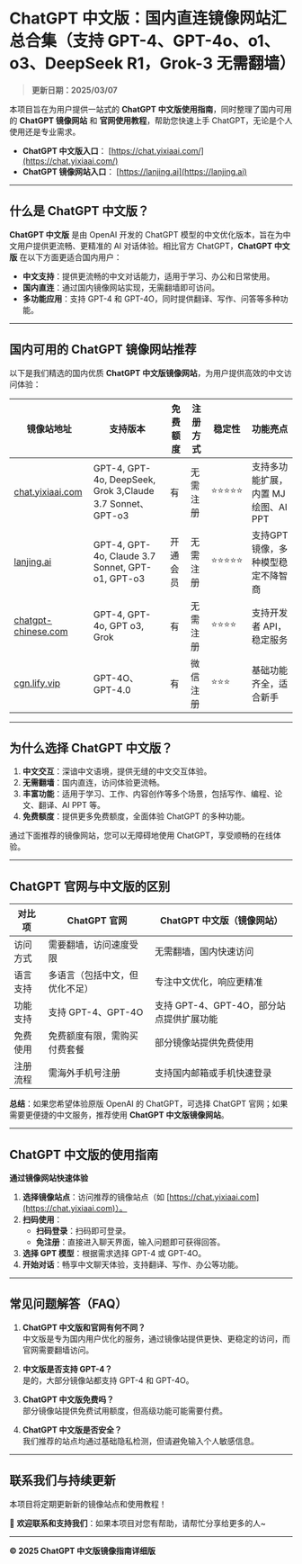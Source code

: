 # ChatGPT 中文版：国内直连镜像网站汇总合集（支持 GPT-4、GPT-4o、o1、o3、DeepSeek R1，Grok-3 无需翻墙）
> **更新日期：2025/03/07**

本项目旨在为用户提供一站式的 **ChatGPT 中文版使用指南**，同时整理了国内可用的 **ChatGPT 镜像网站** 和 **官网使用教程**，帮助您快速上手 ChatGPT，无论是个人使用还是专业需求。

- **ChatGPT 中文版入口**： [https://chat.yixiaai.com/](https://chat.yixiaai.com/)
- **ChatGPT 镜像网站入口**： [https://lanjing.ai](https://lanjing.ai)

  

---

## 什么是 ChatGPT 中文版？

**ChatGPT 中文版** 是由 OpenAI 开发的 ChatGPT 模型的中文优化版本，旨在为中文用户提供更流畅、更精准的 AI 对话体验。相比官方 ChatGPT，**ChatGPT 中文版** 在以下方面更适合国内用户：

- **中文支持**：提供更流畅的中文对话能力，适用于学习、办公和日常使用。
- **国内直连**：通过国内镜像网站实现，无需翻墙即可访问。
- **多功能应用**：支持 GPT-4 和 GPT-4O，同时提供翻译、写作、问答等多种功能。

---

## 国内可用的 ChatGPT 镜像网站推荐

以下是我们精选的国内优质 **ChatGPT 中文版镜像网站**，为用户提供高效的中文访问体验：

| 镜像站地址                          | 支持版本                     | 免费额度    | 注册方式    | 稳定性    | 功能亮点                          |
|-------------------------------------|------------------------------|-------------|-------------|-----------|-----------------------------------|
| [chat.yixiaai.com](https://chat.yixiaai.com) | GPT-4, GPT-4o, DeepSeek, Grok 3,Claude 3.7 Sonnet、 GPT-o3 | 有          | 无需注册    | ⭐⭐⭐⭐⭐ | 支持多功能扩展，内置 MJ 绘图、AI PPT |
| [lanjing.ai](https://lanjing.ai/)   | GPT-4, GPT-4o, Claude 3.7 Sonnet, GPT-o1, GPT-o3 | 开通会员    | 无需注册    | ⭐⭐⭐⭐⭐ | 支持GPT镜像，多种模型稳定不降智商 |
| [chatgpt-chinese.com](https://chatgpt-chinese.com/) | GPT-4, GPT-4o, GPT o3, Grok | 有          | 无需注册    | ⭐⭐⭐⭐  | 支持开发者 API，稳定服务          |
| [cgn.lify.vip](https://cgn.lify.vip/) | GPT-4O、GPT-4.0            | 有          | 微信注册    | ⭐⭐⭐   | 基础功能齐全，适合新手            |

---

## 为什么选择 ChatGPT 中文版？

1. **中文交互**：深谙中文语境，提供无缝的中文交互体验。
2. **无需翻墙**：国内直连，访问体验更流畅。
3. **丰富功能**：适用于学习、工作、内容创作等多个场景，包括写作、编程、论文、翻译、AI PPT 等。
4. **免费额度**：提供更多免费额度，全面体验 ChatGPT 的多种功能。

通过下面推荐的镜像网站，您可以无障碍地使用 ChatGPT，享受顺畅的在线体验。

---

## ChatGPT 官网与中文版的区别

| 对比项      | ChatGPT 官网                     | ChatGPT 中文版（镜像网站）           |
|-------------|----------------------------------|--------------------------------------|
| 访问方式    | 需要翻墙，访问速度受限           | 无需翻墙，国内快速访问               |
| 语言支持    | 多语言（包括中文，但优化不足）   | 专注中文优化，响应更精准             |
| 功能支持    | 支持 GPT-4、GPT-4O             | 支持 GPT-4、GPT-4O，部分站点提供扩展功能 |
| 免费使用    | 免费额度有限，需购买付费套餐     | 部分镜像站提供免费使用               |
| 注册流程    | 需海外手机号注册                 | 支持国内邮箱或手机快速登录           |

**总结**：如果您希望体验原版 OpenAI 的 ChatGPT，可选择 ChatGPT 官网；如果需要更便捷的中文服务，推荐使用 **ChatGPT 中文版镜像网站**。

---

## ChatGPT 中文版的使用指南

**通过镜像网站快速体验**

1. **选择镜像站点**：访问推荐的镜像站点（如 [https://chat.yixiaai.com](https://chat.yixiaai.com)）。
2. **扫码使用**：
   - **扫码登录**：扫码即可登录。
   - **免注册**：直接进入聊天界面，输入问题即可获得回答。
3. **选择 GPT 模型**：根据需求选择 GPT-4 或 GPT-4O。
4. **开始对话**：畅享中文聊天体验，支持翻译、写作、办公等功能。

---

## 常见问题解答（FAQ）

1. **ChatGPT 中文版和官网有何不同？**  
   中文版是专为国内用户优化的服务，通过镜像站提供更快、更稳定的访问，而官网需要翻墙访问。

2. **中文版是否支持 GPT-4？**  
   是的，大部分镜像站都支持 GPT-4 和 GPT-4O。

3. **ChatGPT 中文版免费吗？**  
   部分镜像站提供免费试用额度，但高级功能可能需要付费。

4. **ChatGPT 中文版是否安全？**  
   我们推荐的站点均通过基础隐私检测，但请避免输入个人敏感信息。

---

## 联系我们与持续更新

本项目将定期更新新的镜像站点和使用教程！

🌟 **欢迎联系和支持我们**：如果本项目对您有帮助，请帮忙分享给更多的人~

---

**© 2025 ChatGPT 中文版镜像指南详细版**
